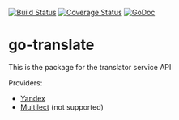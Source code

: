 [![Build Status](https://travis-ci.org/arteev/go-translate.svg?branch=master)](https://travis-ci.org/arteev/go-translate)
[![Coverage Status](https://coveralls.io/repos/arteev/go-translate/badge.svg?branch=master&service=github)](https://coveralls.io/github/arteev/go-translate?branch=master)
[![GoDoc](https://godoc.org/github.com/arteev/go-translate?status.png)](https://godoc.org/github.com/arteev/go-translate)

# go-translate

This is the package for the translator service API

Providers:

* [Yandex](https://github.com/arteev/go-yandex)
* [Multilect](https://github.com/arteev/go-multillect) (not supported)